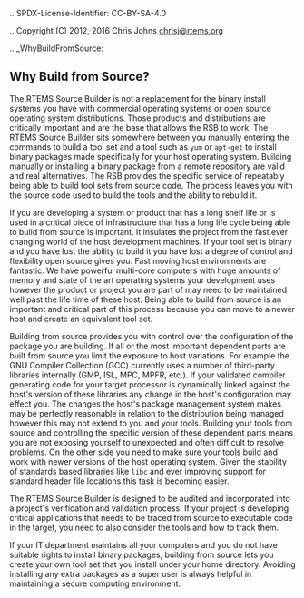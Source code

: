 .. SPDX-License-Identifier: CC-BY-SA-4.0

.. Copyright (C) 2012, 2016 Chris Johns <chrisj@rtems.org>

.. _WhyBuildFromSource:

Why Build from Source?
----------------------

The RTEMS Source Builder is not a replacement for the binary install systems
you have with commercial operating systems or open source operating system
distributions. Those products and distributions are critically important and
are the base that allows the RSB to work. The RTEMS Source Builder sits
somewhere between you manually entering the commands to build a tool set and a
tool such as ``yum`` or ``apt-get`` to install binary packages made
specifically for your host operating system. Building manually or installing a
binary package from a remote repository are valid and real alternatives. The
RSB provides the specific service of repeatably being able to build tool sets
from source code. The process leaves you with the source code used to build
the tools and the ability to rebuild it.

If you are developing a system or product that has a long shelf life or is used
in a critical piece of infrastructure that has a long life cycle being able to
build from source is important. It insulates the project from the fast ever
changing world of the host development machines. If your tool set is binary and
you have lost the ability to build it you have lost a degree of control and
flexibility open source gives you. Fast moving host environments are
fantastic. We have powerful multi-core computers with huge amounts of memory
and state of the art operating systems your development uses however the
product or project you are part of may need to be maintained well past the life
time of these host. Being able to build from source is an important and
critical part of this process because you can move to a newer host and create
an equivalent tool set.

Building from source provides you with control over the configuration of the
package you are building. If all or the most important dependent parts are
built from source you limit the exposure to host variations. For example the
GNU Compiler Collection (GCC) currently uses a number of third-party libraries
internally (GMP, ISL, MPC, MPFR, etc.). If your validated compiler generating
code for your target
processor is dynamically linked against the host's version of these libraries
any change in the host's configuration may effect you. The changes the host's
package management system makes may be perfectly reasonable in relation to the
distribution being managed however this may not extend to you and your
tools. Building your tools from source and controlling the specific version of
these dependent parts means you are not exposing yourself to unexpected and
often difficult to resolve problems. On the other side you need to make sure
your tools build and work with newer versions of the host operating
system. Given the stability of standards based libraries like ``libc`` and ever
improving support for standard header file locations this task is becoming
easier.

The RTEMS Source Builder is designed to be audited and incorporated into a
project's verification and validation process. If your project is developing
critical applications that needs to be traced from source to executable code in
the target, you need to also consider the tools and how to track them.

If your IT department maintains all your computers and you do not have suitable
rights to install binary packages, building from source lets you create your
own tool set that you install under your home directory. Avoiding installing
any extra packages as a super user is always helpful in maintaining a secure
computing environment.
